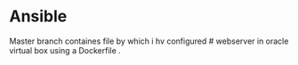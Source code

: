 # Ansible

Master branch containes file by which i hv configured # webserver in oracle virtual box using a Dockerfile .
